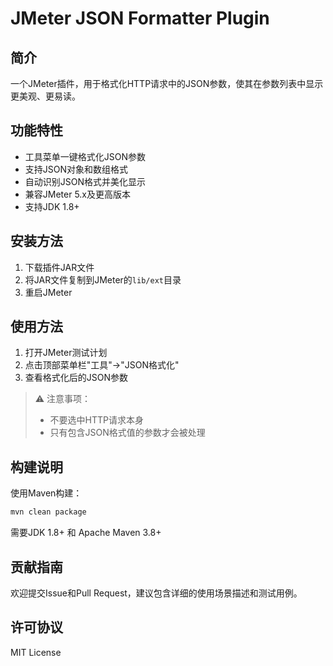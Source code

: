 # JMeter JSON Formatter Plugin

## 简介
一个JMeter插件，用于格式化HTTP请求中的JSON参数，使其在参数列表中显示更美观、更易读。

## 功能特性
- 工具菜单一键格式化JSON参数
- 支持JSON对象和数组格式
- 自动识别JSON格式并美化显示
- 兼容JMeter 5.x及更高版本
- 支持JDK 1.8+

## 安装方法
1. 下载插件JAR文件
2. 将JAR文件复制到JMeter的`lib/ext`目录
3. 重启JMeter

## 使用方法
1. 打开JMeter测试计划
3. 点击顶部菜单栏"工具"->"JSON格式化"
4. 查看格式化后的JSON参数

> ⚠️ 注意事项：
> - 不要选中HTTP请求本身
> - 只有包含JSON格式值的参数才会被处理

## 构建说明
使用Maven构建：
```bash
mvn clean package
```
需要JDK 1.8+ 和 Apache Maven 3.8+

## 贡献指南
欢迎提交Issue和Pull Request，建议包含详细的使用场景描述和测试用例。

## 许可协议
MIT License